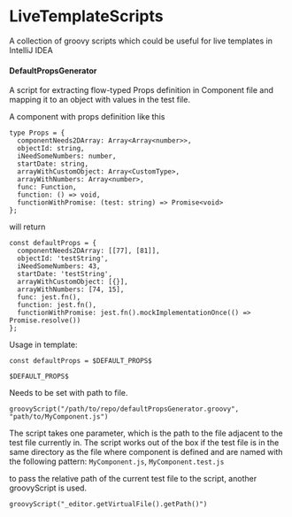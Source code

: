 # LiveTemplateScripts
A collection of groovy scripts which could be useful for live templates in IntelliJ IDEA

#### DefaultPropsGenerator

A script for extracting flow-typed Props definition in Component file and mapping it to an object with values in the test file.

A component with props definition like this
```
type Props = {
  componentNeeds2DArray: Array<Array<number>>,
  objectId: string,
  iNeedSomeNumbers: number,
  startDate: string,
  arrayWithCustomObject: Array<CustomType>,
  arrayWithNumbers: Array<number>,
  func: Function,
  function: () => void,
  functionWithPromise: (test: string) => Promise<void>
};
```

will return 

```
const defaultProps = {
  componentNeeds2DArray: [[77], [81]],
  objectId: 'testString',
  iNeedSomeNumbers: 43,
  startDate: 'testString',
  arrayWithCustomObject: [{}],
  arrayWithNumbers: [74, 15],
  func: jest.fn(),
  function: jest.fn(),
  functionWithPromise: jest.fn().mockImplementationOnce(() => Promise.resolve())
};
```


Usage in template: 

```const defaultProps = $DEFAULT_PROPS$```

`$DEFAULT_PROPS$` 


Needs to be set with path to file.

`groovyScript("/path/to/repo/defaultPropsGenerator.groovy", "path/to/MyComponent.js")`

The script takes one parameter, which is the path to the file adjacent to the test file currently in. The script works out of the box if the test file is in the same directory as the file where component is defined
and are named with the following pattern: `MyComponent.js`, `MyComponent.test.js`

to pass the relative path of the current test file to the script, another groovyScript is used.

`groovyScript("_editor.getVirtualFile().getPath()")`



